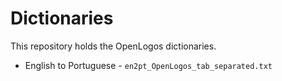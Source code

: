 # Dictionaries

This repository holds the OpenLogos dictionaries.
* English to Portuguese - `en2pt_OpenLogos_tab_separated.txt`

